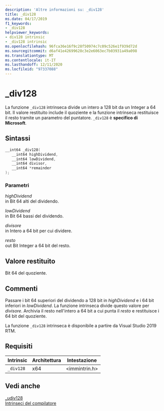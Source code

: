 ```yaml
---
description: 'Altre informazioni su: _div128'
title: _div128
ms.date: 04/17/2019
f1_keywords:
- _div128
helpviewer_keywords:
- div128 intrinsic
- _div128 intrinsic
ms.openlocfilehash: 96fca36e16f9c28f50974c7c09c526e1f939d72d
ms.sourcegitcommit: d6af41e42699628c3e2e6063ec7b03931a49a098
ms.translationtype: MT
ms.contentlocale: it-IT
ms.lasthandoff: 12/11/2020
ms.locfileid: "97337088"
---
```

# <a name="_div128"></a>_div128

La funzione `_div128` intrinseca divide un intero a 128 bit da un Integer a 64 bit. Il valore restituito include il quoziente e la funzione intrinseca restituisce il resto tramite un parametro del puntatore. `_div128` è **specifico di Microsoft**.

## <a name="syntax"></a>Sintassi

```C
__int64 _div128(
   __int64 highDividend,
   __int64 lowDividend,
   __int64 divisor,
   __int64 *remainder
);
```

### <a name="parameters"></a>Parametri

*highDividend* \
in Bit 64 alti del dividendo.

*lowDividend* \
in Bit 64 bassi del dividendo.

*divisore* \
in Intero a 64 bit per cui dividere.

*resto* \
out Bit Integer a 64 bit del resto.

## <a name="return-value"></a>Valore restituito

Bit 64 del quoziente.

## <a name="remarks"></a>Commenti

Passare i bit 64 superiori del dividendo a 128 bit in *highDividend* e i 64 bit inferiori in *lowDividend*. La funzione intrinseca divide questo valore per *divisore*. Archivia il resto nell'intero a 64 bit a cui punta il *resto* e restituisce i 64 bit del quoziente.

La funzione `_div128` intrinseca è disponibile a partire da Visual Studio 2019 RTM.

## <a name="requirements"></a>Requisiti

|Intrinsic|Architettura|Intestazione|
|---------------|------------------|------------|
|`_div128`|x64|\<immintrin.h>|

## <a name="see-also"></a>Vedi anche

[_udiv128](udiv128.md) \
[Intrinseci del compilatore](compiler-intrinsics.md)
